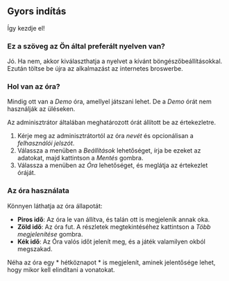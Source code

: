﻿## Gyors indítás
Így kezdje el!

### Ez a szöveg az Ön által preferált nyelven van?
Jó.
Ha nem, akkor kiválaszthatja a nyelvet a kívánt böngészőbeállításokkal.
Ezután töltse be újra az alkalmazást az internetes broswerbe.

### Hol van az óra?
Mindig ott van a *Demo* óra, amellyel játszani lehet.
De a *Demo* órát nem használják az üléseken.

Az adminisztrátor általában meghatározott órát állított be az értekezletre.
1. Kérje meg az adminisztrátortól az óra *nevét* és opcionálisan a *felhasználói jelszót*.
2. Válassza a menüben a *Beállítások* lehetőséget, írja be ezeket az adatokat, majd kattintson a *Mentés* gombra.
3. Válassza a menüben az *Óra* lehetőséget, és meglátja az értekezlet óráját.

### Az óra használata
Könnyen láthatja az óra állapotát:
* **Piros idő**: Az óra le van állítva, és talán ott is megjelenik annak oka.
* **Zöld idő**: Az óra fut. A részletek megtekintéséhez kattintson a *Több megjelenítése* gombra.
* **Kék idő**: Az Óra valós időt jelenít meg, és a játék valamilyen okból megszakad.

Néha az óra egy * hétköznapot * is megjelenít, aminek jelentősége lehet, hogy mikor kell elindítani a vonatokat.